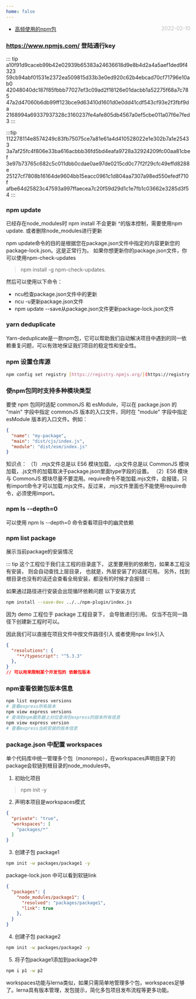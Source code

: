```yaml
---
home: false
---
```


* [高频使用的npm包](./common-use-npm) <span style="color:#bbb; float:right">2022-02-10</span>

### https://www.npmjs.com/ 登陆通行key

::: tip
a10f91d9caceb99b42e02939b65383a24636618d9e8b4d2a4a5aef1ded9f4323
59cb94abf01531e2372ea509815d33b3e0ed920c62b4ebcad70cf71796e10ab0
42048040dc187f85fbbb77027ef3c09ad2f18126e01dacbb1a52275f68a7c785
47a2d47060b6db99ff123bce9d63410d1601d0e0dd41cdf543cf93e2f3fbf9da
2168994a69337937328c3160237fe4afe805db4567a0ef5cbe011a07f6e7fed3
:::

:::tip
112278114e8574249c83fb75075ce7a81e61a4d410528022e1e302b7a1e25433
3a7af25fc4f806e33ba616acbbb36fd5bd4eafa9728a32924209fc00aa81cbef
3e97b73765c682c5c011dbb0cdae0ae97de0215cd0c77f2f29cfc49effd8288e
25127cf7808b16164de9604bb15eacc0961c1d804aa7307a98ed550efedf710f
afbe64d25823c47593a997ffaecea7c20f59d29d1c1e7fb1c03662e3285d3f54
:::

### npm update

已经存在node_modules时 npm install 不会更新 ^的版本控制，需要使用npm update. 或者删除node_modules进行更新

npm update命令的目的是根据您在package.json文件中指定的内容更新您的package-lock.json。这是正常行为。
如果你想更新你的package.json文件，你可以使用npm-check-updates
> npm install -g npm-check-updates.  

然后可以使用以下命令：

- ncu检查package.json文件中的更新
- ncu -u更新package.json文件
- npm update --save从package.json文件更新package-lock.json文件

### yarn deduplicate

Yarn-deduplicate是一款npm包，它可以帮助我们自动解决项目中遇到的同一依赖重复问题，可以有效地保证我们项目的稳定性和安全性。

### npm 设置仓库源
``` bash
npm config set registry [https://registry.npmjs.org/](https://registry.npmjs.org/)
```

### 使npm包同时支持多种模块类型

要使 npm 包同时适配 commonJS 和 esModule，可以在 package.json 的 "main" 字段中指定 commonJS 版本的入口文件，同时在 "module" 字段中指定 esModule 版本的入口文件。例如：
``` json
{
  "name": "my-package",
  "main": "dist/cjs/index.js",
  "module": "dist/esm/index.js"
}
```

知识点：
（1）.mjs文件总是以 ES6 模块加载，.cjs文件总是以 CommonJS 模块加载，.js文件的加载取决于package.json里面type字段的设置。
（2）ES6 模块与 CommonJS 模块尽量不要混用。require命令不能加载.mjs文件，会报错，只有import命令才可以加载.mjs文件。反过来，.mjs文件里面也不能使用require命令，必须使用import。

### npm ls --depth=0
可以使用 npm ls --depth=0 命令查看项目中的幽灵依赖

### npm list package
展示当前package的安装情况 

::: tip
这个工程位于我们主工程的目录底下，
这里要用到的依赖包，如果本工程没有安装，
则会自动查找上层目录，
也就是，外层安装了的话就可用。
另外，找到根目录也没有的话还会查看全局安装，都没有的时候才会报错 
:::

如果通过路径进行安装会出现循环依赖问题
以下安装方式

``` bash
npm install --save-dev ../../npm-plugin/index.js
```

因为 demo 工程位于 package 工程目录下，
会导致递归引用。
仅当不在同一路径下创建新工程时可以。

因此我们可以直接在项目文件中按文件路径引入 或者使用npx link引入

``` json
{
  "resolutions": {
    "**/typescript": "^5.3.3"
  },
}
// 可以用来限制某个开发包的 依赖包版本
```


### npm查看依赖包版本信息
``` bash
npm list express versions
# 查看express所有版本
npm view express versions
# 查询到npm服务器上对应查询包express的版本所有信息‌
npm view express version
# 查看express当前安装的版本信息
```

### package.json 中配置 workspaces
单个代码库中统一管理多个包（monorepo），在workspaces声明目录下的package会软链到根目录的node_modules中。

1. 初始化项目
> npm init -y
2. 声明本项目是workspaces模式
``` json
{
  "private": "true",
  "workspaces": [
    "packages/*" 
  ]
}
```
3. 创建子包 package1
``` bash
npm init -w packages/package1 -y
```
package-lock.json 中可以看到软链link
``` json
{
  "packages": {
    "node_modules/package1": {
      "resolved": "packages/package1",
      "link": true
    },
  }
}
```
4. 创建子包 package2
``` bash
npm init -w packages/package2 -y
```
5. 将子包package1添加到package2中
``` bash
npm i p1 -w p2
```
workspaces功能与lerna类似，如果只需简单地管理多个包，workspaces足够了。lerna具有版本管理，发包提示，简化多包项目发布流程等更多功能。
